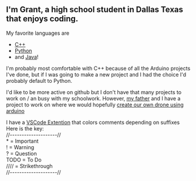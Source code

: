 ## I'm Grant, a high school student in Dallas Texas that enjoys coding.

My favorite languages are
*    [C++](https://github.com/grantlemons?tab=repositories&q=&type=&language=c%2B%2B&sort=)
*    [Python](https://github.com/grantlemons?tab=repositories&q=&type=&language=python&sort=)
*    and [Java](https://github.com/grantlemons?tab=repositories&q=&type=&language=java&sort=)!

I'm probably most comfortable with C++ because of all the Arduino projects I've done, but if I was going to make a new project and I had the choice I'd probably default to Python.

I'd like to be more active on github but I don't have that many projects to work on / an busy with my schoolwork.
However, [my father](https://github.com/brentlemons) and I have a project to work on where we would hopefully [create our own drone using arduino](https://github.com/brentlemons/drone-telemetry)

I have a [VSCode Extention](https://marketplace.visualstudio.com/items?itemName=aaron-bond.better-comments) that colors comments depending on suffixes\
Here is the key:\
//--------------------//\
    * = Important\
    ! = Warning\
    ? = Question\
    TODO = To Do\
  //// = Strikethrough\
//--------------------//